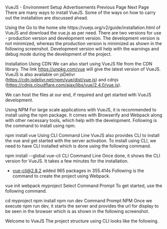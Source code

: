 
VueJS - Environment Setup
Advertisements
 Previous Page Next Page  
There are many ways to install VueJS. Some of the ways on how to carry out the installation are discussed ahead.

Using the <script> tag directly in HTML file
<html>
   <head>
      <script type = "text/javascript" src = "vue.min.js"></script>
   </head>
   <body></body>
</html>
Go to the home site https://vuejs.org/v2/guide/installation.html of VueJS and download the vue.js as per need. There are two versions for use - production version and development version. The development version is not minimized, whereas the production version is minimized as shown in the following screenshot. Development version will help with the warnings and debug mode during the development of the project.

Installation
Using CDN
We can also start using VueJS file from the CDN library. The link https://unpkg.com/vue will give the latest version of VueJS. VueJS is also available on jsDelivr (https://cdn.jsdelivr.net/npm/vue/dist/vue.js) and cdnjs (https://cdnjs.cloudflare.com/ajax/libs/vue/2.4.0/vue.js).

We can host the files at our end, if required and get started with VueJS development.

Using NPM
For large scale applications with VueJS, it is recommended to install using the npm package. It comes with Browserify and Webpack along with other necessary tools, which help with the development. Following is the command to install using npm.

npm  install vue
Using CLI Command Line
VueJS also provides CLI to install the vue and get started with the server activation. To install using CLI, we need to have CLI installed which is done using the following command.

npm install --global vue-cli
CLI Command Line
Once done, it shows the CLI version for VueJS. It takes a few minutes for the installation.

+ vue-cli@2.8.2
added 965 packages in 355.414s
Following is the command to create the project using Webpack.

vue init webpack myproject
Select Command Prompt
To get started, use the following command.

cd myproject
npm install
npm run dev
Command Prompt
NPM
Once we execute npm run dev, it starts the server and provides the url for display to be seen in the browser which is as shown in the following screenshot.

Welcome to VueJS
The project structure using CLI looks like the following.
